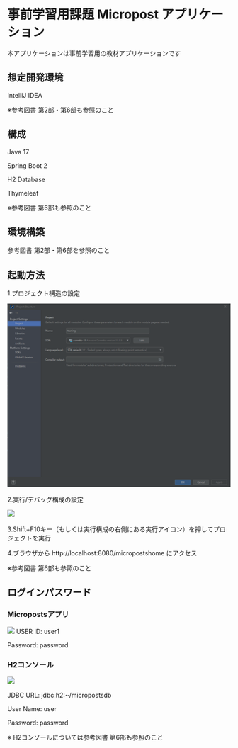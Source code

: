 # 事前学習用課題 Micropost アプリケーション
本アプリケーションは事前学習用の教材アプリケーションです
 
## 想定開発環境
IntelliJ IDEA

※参考図書 第2部・第6部も参照のこと

## 構成
Java 17

Spring Boot 2

H2 Database

Thymeleaf

※参考図書 第6部も参照のこと

## 環境構築
参考図書 第2部・第6部を参照のこと
 
## 起動方法
1.プロジェクト構造の設定

<img src="image/projectstructure.png">

2.実行/デバッグ構成の設定

<img src="image/runconfigration.png">

3.Shift+F10キー（もしくは実行構成の右側にある実行アイコン）を押してプロジェクトを実行

4.ブラウザから http://localhost:8080/micropostshome にアクセス

※参考図書 第6部も参照のこと

## ログインパスワード
### Micropostsアプリ
<img src="images/micropostslogin.png">
USER ID: user1

Password: password

### H2コンソール
<img src="images/h2consolelogin.png">

JDBC URL: jdbc:h2:~/micropostsdb

User Name: user

Password: password

※ H2コンソールについては参考図書 第6部も参照のこと

